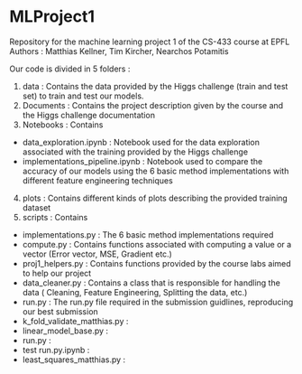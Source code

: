 # MLProject1

Repository for the machine learning project 1 of the CS-433 course at EPFL
Authors : Matthias Kellner, Tim Kircher, Nearchos Potamitis

Our code is divided in 5 folders : 

1. data : Contains the data provided by the Higgs challenge (train and test set) to train and test our models.
2. Documents : Contains the project description given by the course and the Higgs challenge documentation
3. Notebooks : Contains
- data_exploration.ipynb : Notebook used for the data exploration associated with the training provided by the Higgs challenge
- implementations_pipeline.ipynb : Notebook used to compare the accuracy of our models using the 6 basic method implementations with different 
                                                 feature engineering techniques
4. plots : Contains different kinds of plots describing the provided training dataset 
5. scripts : Contains 
- implementations.py : The 6 basic method implementations required
- compute.py : Contains functions associated with computing a value or a vector (Error vector, MSE, Gradient etc.)
- proj1_helpers.py : Contains functions provided by the course labs aimed to help our project
- data_cleaner.py : Contains a class that is responsible for handling the data ( Cleaning, Feature Engineering, Splitting the data, etc.)
- run.py : The run.py file required in the submission guidlines, reproducing our best submission
- k_fold_validate_matthias.py : 
- linear_model_base.py :
- run.py : 
- test run.py.ipynb : 
- least_squares_matthias.py : 

